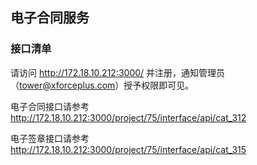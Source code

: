 ## 电子合同服务
### 接口清单
请访问 <http://172.18.10.212:3000/> 并注册，通知管理员（tower@xforceplus.com）授予权限即可见。

电子合同接口请参考 <http://172.18.10.212:3000/project/75/interface/api/cat_312>

电子签章接口请参考 <http://172.18.10.212:3000/project/75/interface/api/cat_315>